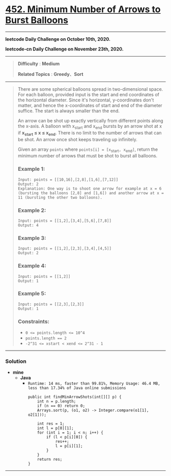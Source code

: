 # [452. Minimum Number of Arrows to Burst Balloons](https://leetcode.com/problems/minimum-number-of-arrows-to-burst-balloons/)

---

**leetcode Daily Challenge on October 10th, 2020.**

**leetcode-cn Daily Challenge on November 23th, 2020.**

---

> **Difficulty** : **Medium**
>
> **Related Topics** : **Greedy**、**Sort**

---

> There are some spherical balloons spread in two-dimensional space. For each balloon, provided input is the start and end coordinates of the horizontal diameter. Since it's horizontal, y-coordinates don't matter, and hence the x-coordinates of start and end of the diameter suffice. The start is always smaller than the end.
>
> An arrow can be shot up exactly vertically from different points along the x-axis. A balloon with x<sub>start</sub> and x<sub>end</sub> bursts by an arrow shot at x if **x<sub>start</sub> ≤ x ≤ x<sub>end</sub>**. There is no limit to the number of arrows that can be shot. An arrow once shot keeps traveling up infinitely.
>
> Given an array `points` where `points[i] = [x`<sub>start</sub>`, x`<sub>end</sub>`]`, return the minimum number of arrows that must be shot to burst all balloons.
>
>
>
> ### Example 1:
> ```
> Input: points = [[10,16],[2,8],[1,6],[7,12]]
> Output: 2
> Explanation: One way is to shoot one arrow for example at x = 6 (bursting the balloons [2,8] and [1,6]) and another arrow at x = 11 (bursting the other two balloons).
> ```
>
> ### Example 2:
> ```
> Input: points = [[1,2],[3,4],[5,6],[7,8]]
> Output: 4
> ```
>
> ### Example 3:
> ```
> Input: points = [[1,2],[2,3],[3,4],[4,5]]
> Output: 2
> ```
>
> ### Example 4:
> ```
> Input: points = [[1,2]]
> Output: 1
> ```
>
> ### Example 5:
> ```
> Input: points = [[2,3],[2,3]]
> Output: 1
> ```
>
> ### Constraints:
> * `0 <= points.length <= 10^4`
> * `points.length == 2`
> * `-2^31 <= xstart < xend <= 2^31 - 1`


---


### Solution
* **mine**
  * **Java**
    * `Runtime: 14 ms, faster than 99.81%, Memory Usage: 46.4 MB, less than 17.34% of Java online submissions`
      ```
      public int findMinArrowShots(int[][] p) {
          int n = p.length;
          if (n == 0) return 0;
          Arrays.sort(p, (o1, o2) -> Integer.compare(o1[1], o2[1]));

          int res = 1;
          int l = p[0][1];
          for (int i = 1; i < n; i++) {
              if (l < p[i][0]) {
                  res++;
                  l = p[i][1];
              }
          }
          return res;
      }
      ```

---


